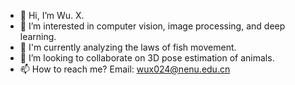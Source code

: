 - 👋 Hi, I’m Wu. X.
- 👀 I’m interested in computer vision, image processing, and deep learning.
- 🌱 I'm currently analyzing the laws of fish movement.
- 💞️ I’m looking to collaborate on 3D pose estimation of animals.
- 📫 How to reach me? Email: wux024@nenu.edu.cn

<!---
wux024/wux024 is a ✨ special ✨ repository because its `README.md` (this file) appears on your GitHub profile.
You can click the Preview link to take a look at your changes.
--->
